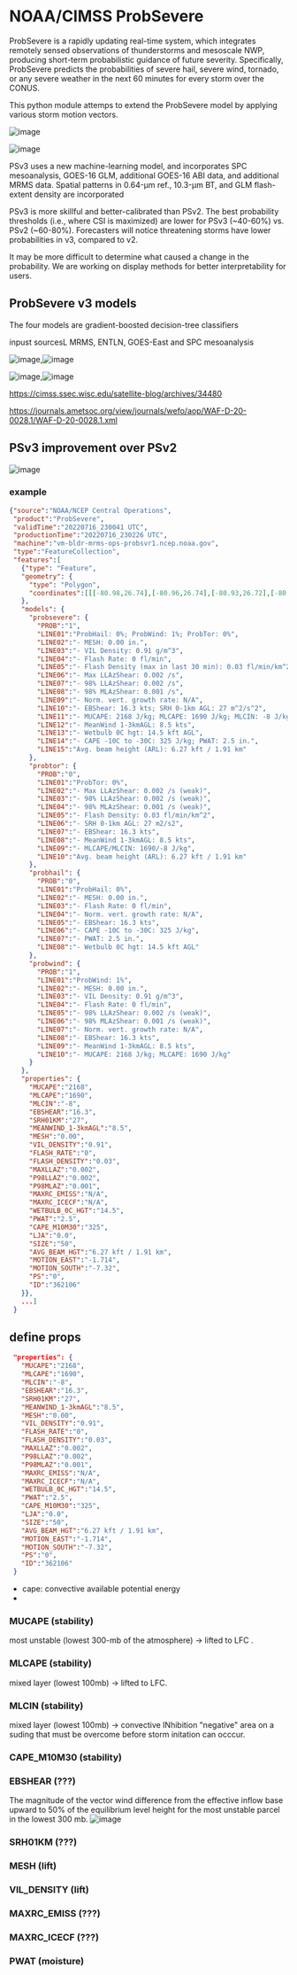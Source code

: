 # NOAA/CIMSS ProbSevere 

ProbSevere is a rapidly updating real-time system, which integrates remotely sensed observations of thunderstorms and mesoscale NWP, producing short-term probabilistic guidance of future severity. Specifically, ProbSevere predicts the probabilities of severe hail, severe wind, tornado, or any severe weather in the next 60 minutes for every storm over the CONUS.

This python module attemps to extend the ProbSevere model by applying various storm motion vectors.


![image](https://user-images.githubusercontent.com/76945789/135806503-02ba51bd-9af2-499a-81b1-9089104fe9a1.png)


![image](https://user-images.githubusercontent.com/76945789/135806799-35f2f394-6e1c-4561-bedc-11a1171b23bc.png)


PSv3 uses a new machine-learning model, and incorporates SPC mesoanalysis, GOES-16 GLM, additional GOES-16 ABI data, and additional MRMS data.
Spatial patterns in 0.64-µm ref., 10.3-µm BT, and GLM flash-extent density are incorporated

PSv3 is more skillful and better-calibrated than PSv2.
The best probability thresholds (i.e., where CSI is maximized) are lower for PSv3 (~40-60%) vs. PSv2 (~60-80%).
Forecasters will notice threatening storms have lower probabilities in v3, compared to v2. 

It may be more difficult to determine what caused a change in the probability.
We are working on display methods for better interpretability for users.

## ProbSevere v3 models

The four models are gradient-boosted decision-tree classifiers

inpust sourcesL MRMS, ENTLN, GOES-East and SPC mesoanalysis


![image](https://user-images.githubusercontent.com/76945789/135807413-ab4a1e03-4b70-4889-aef2-3a77e5287d05.png),![image](https://user-images.githubusercontent.com/76945789/135807429-9da75b62-5a7d-4de5-9ba5-8d27011b0a91.png)

![image](https://user-images.githubusercontent.com/76945789/135807446-aea541f4-7c88-4cc7-8d2a-cb4708410603.png),![image](https://user-images.githubusercontent.com/76945789/135807455-ea2d5bef-b200-43b6-b5f9-b7870c925605.png)


https://cimss.ssec.wisc.edu/satellite-blog/archives/34480

https://journals.ametsoc.org/view/journals/wefo/aop/WAF-D-20-0028.1/WAF-D-20-0028.1.xml



## PSv3 improvement over PSv2


![image](https://user-images.githubusercontent.com/76945789/135807720-978cf8aa-93a0-4061-90a9-730785404d1d.png)


### example 


``` json
{"source":"NOAA/NCEP Central Operations",
 "product":"ProbSevere",
 "validTime":"20220716_230041 UTC",
 "productionTime":"20220716_230226 UTC",                  
 "machine":"vm-bldr-mrms-ops-probsvr1.ncep.noaa.gov",
 "type":"FeatureCollection",
 "features":[
   {"type": "Feature",
   "geometry": {
     "type": "Polygon",
     "coordinates":[[[-80.98,26.74],[-80.96,26.74],[-80.93,26.72],[-80.93,26.70],[-80.96,26.67],[-80.99,26.67],[-81.00,26.68],[-81.00,26.72],[-80.98,26.74]]]
   },
   "models": {
     "probsevere": {
       "PROB":"1",
       "LINE01":"ProbHail: 0%; ProbWind: 1%; ProbTor: 0%",
       "LINE02":"- MESH: 0.00 in.",
       "LINE03":"- VIL Density: 0.91 g/m^3",
       "LINE04":"- Flash Rate: 0 fl/min",
       "LINE05":"- Flash Density (max in last 30 min): 0.03 fl/min/km^2",
       "LINE06":"- Max LLAzShear: 0.002 /s",
       "LINE07":"- 98% LLAzShear: 0.002 /s",
       "LINE08":"- 98% MLAzShear: 0.001 /s",
       "LINE09":"- Norm. vert. growth rate: N/A",
       "LINE10":"- EBShear: 16.3 kts; SRH 0-1km AGL: 27 m^2/s^2",
       "LINE11":"- MUCAPE: 2168 J/kg; MLCAPE: 1690 J/kg; MLCIN: -8 J/kg",
       "LINE12":"- MeanWind 1-3kmAGL: 8.5 kts",
       "LINE13":"- Wetbulb 0C hgt: 14.5 kft AGL",
       "LINE14":"- CAPE -10C to -30C: 325 J/kg; PWAT: 2.5 in.",
       "LINE15":"Avg. beam height (ARL): 6.27 kft / 1.91 km"
     },
     "probtor": {
       "PROB":"0",
       "LINE01":"ProbTor: 0%",
       "LINE02":"- Max LLAzShear: 0.002 /s (weak)",
       "LINE03":"- 98% LLAzShear: 0.002 /s (weak)",
       "LINE04":"- 98% MLAzShear: 0.001 /s (weak)",
       "LINE05":"- Flash Density: 0.03 fl/min/km^2",
       "LINE06":"- SRH 0-1km AGL: 27 m2/s2",
       "LINE07":"- EBShear: 16.3 kts",
       "LINE08":"- MeanWind 1-3kmAGL: 8.5 kts",
       "LINE09":"- MLCAPE/MLCIN: 1690/-8 J/kg",
       "LINE10":"Avg. beam height (ARL): 6.27 kft / 1.91 km"
     },
     "probhail": {
       "PROB":"0",
       "LINE01":"ProbHail: 0%",
       "LINE02":"- MESH: 0.00 in.",
       "LINE03":"- Flash Rate: 0 fl/min",
       "LINE04":"- Norm. vert. growth rate: N/A",
       "LINE05":"- EBShear: 16.3 kts",
       "LINE06":"- CAPE -10C to -30C: 325 J/kg",
       "LINE07":"- PWAT: 2.5 in.",
       "LINE08":"- Wetbulb 0C hgt: 14.5 kft AGL"
     },
     "probwind": {
       "PROB":"1",
       "LINE01":"ProbWind: 1%",
       "LINE02":"- MESH: 0.00 in.",
       "LINE03":"- VIL Density: 0.91 g/m^3",
       "LINE04":"- Flash Rate: 0 fl/min",
       "LINE05":"- 98% LLAzShear: 0.002 /s (weak)",
       "LINE06":"- 98% MLAzShear: 0.001 /s (weak)",
       "LINE07":"- Norm. vert. growth rate: N/A",
       "LINE08":"- EBShear: 16.3 kts",
       "LINE09":"- MeanWind 1-3kmAGL: 8.5 kts",
       "LINE10":"- MUCAPE: 2168 J/kg; MLCAPE: 1690 J/kg"
     }
   },
   "properties": {
     "MUCAPE":"2168",
     "MLCAPE":"1690",
     "MLCIN":"-8",
     "EBSHEAR":"16.3",
     "SRH01KM":"27",
     "MEANWIND_1-3kmAGL":"8.5",
     "MESH":"0.00",
     "VIL_DENSITY":"0.91",
     "FLASH_RATE":"0",
     "FLASH_DENSITY":"0.03",
     "MAXLLAZ":"0.002",
     "P98LLAZ":"0.002",
     "P98MLAZ":"0.001",
     "MAXRC_EMISS":"N/A",
     "MAXRC_ICECF":"N/A",
     "WETBULB_0C_HGT":"14.5",
     "PWAT":"2.5",
     "CAPE_M10M30":"325",
     "LJA":"0.0",
     "SIZE":"50",
     "AVG_BEAM_HGT":"6.27 kft / 1.91 km",
     "MOTION_EAST":"-1.714",
     "MOTION_SOUTH":"-7.32",
     "PS":"0",
     "ID":"362106"
   }},
   ...]
 }

```

## define props

``` json
 "properties": {
   "MUCAPE":"2168",
   "MLCAPE":"1690",
   "MLCIN":"-8",
   "EBSHEAR":"16.3",
   "SRH01KM":"27",
   "MEANWIND_1-3kmAGL":"8.5",
   "MESH":"0.00",
   "VIL_DENSITY":"0.91",
   "FLASH_RATE":"0",
   "FLASH_DENSITY":"0.03",
   "MAXLLAZ":"0.002",
   "P98LLAZ":"0.002",
   "P98MLAZ":"0.001",
   "MAXRC_EMISS":"N/A",
   "MAXRC_ICECF":"N/A",
   "WETBULB_0C_HGT":"14.5",
   "PWAT":"2.5",
   "CAPE_M10M30":"325",
   "LJA":"0.0",
   "SIZE":"50",
   "AVG_BEAM_HGT":"6.27 kft / 1.91 km",
   "MOTION_EAST":"-1.714",
   "MOTION_SOUTH":"-7.32",
   "PS":"0",
   "ID":"362106"
 }
 ```
 
 - cape: convective available potential energy
 - 
 ### MUCAPE (stability)
  most unstable (lowest 300-mb of the atmosphere) -> lifted to LFC .
  
 ### MLCAPE (stability)
  mixed layer (lowest 100mb) -> lifted to LFC.
  
 ### MLCIN (stability)
   mixed layer (lowest 100mb) -> convective INhibition "negative" area on a suding that must be overcome before storm initation can occcur.
   
 ### CAPE_M10M30 (stability)
 
 ### EBSHEAR (???)
  The magnitude of the vector wind difference from the effective inflow base upward to 50% of the equilibrium level height for the most unstable parcel in the lowest 300 mb. 
![image](https://user-images.githubusercontent.com/76945789/179429991-569dd3fd-7c5d-4547-b7a6-868217c6a8f1.png)

  
 ### SRH01KM (???)
 
 ### MESH (lift)
 
 ### VIL_DENSITY (lift)
 
 ### MAXRC_EMISS (???)
 
 ### MAXRC_ICECF (???)
 
 
 ### PWAT (moisture)
 
